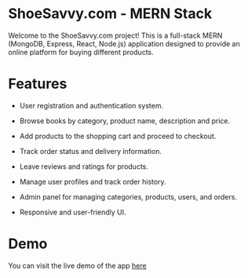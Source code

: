 # ShoeSavvy.com - MERN Stack
Welcome to the ShoeSavvy.com project! This is a full-stack MERN (MongoDB, Express, React, Node.js) application designed to provide an online platform for buying different products.

# Features
* User registration and authentication system.

* Browse books by category, product name, description and price.


* Add products to the shopping cart and proceed to checkout.

* Track order status and delivery information.

* Leave reviews and ratings for products.

* Manage user profiles and track order history.

* Admin panel for managing categories, products, users, and orders.

* Responsive and user-friendly UI.

# Demo
You can visit the live demo of the app [here](https://plum-barracuda-robe.cyclic.cloud)
